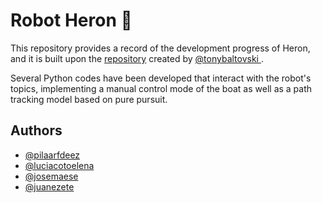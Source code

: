 # Robot Heron 🚢
This repository provides a record of the development progress of Heron, and it is built upon the [repository](https://github.com/heron/heron_simulator) created by [@tonybaltovski
](https://github.com/tonybaltovski). 

Several Python codes have been developed that interact with the robot's topics, implementing a manual control mode of the boat as well as a path tracking model based on pure pursuit.

## Authors

- [@pilaarfdeez](https://github.com/pilaarfdeez)
- [@luciacotoelena](https://github.com/luciacotoelena)
- [@josemaese](https://github.com/JoseMaese)
- [@juanezete](https://github.com/juanezete)
